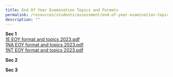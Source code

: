 ```yaml
---
title: End Of Year Examination Topics and Formats
permalink: /resources/students/assessment/end-of-year-examination-topics-and-formats/
description: ""
---
```

**Sec 1**  
[1E EOY format and topics 2023.pdf](/files/EOY%20Exam%20Topics/2023/1e%20eoy%20format%20and%20topics%202023.pdf)<br>
[1NA EOY format and topics 2023.pdf](/files/EOY%20Exam%20Topics/2023/1na%20eoy%20format%20and%20topics%202023.pdf)<br>
[1NT EOY format and topics 2023.pdf](/files/EOY%20Exam%20Topics/2023/1nt%20eoy%20format%20and%20topics%202023.pdf)

**Sec 2** <br>


**Sec 3** <br>
